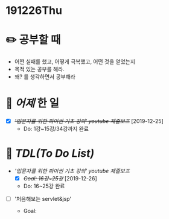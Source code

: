 # 191226Thu

# :pencil2: 공부할 때

- 어떤 실패를 했고, 어떻게 극복했고, 어떤 것을 얻었는지
- 목적 있는 공부를 해라.
- 왜? 를 생각하면서 공부해라

<!-- # 🌞 오늘의 _명언_ -->

# 📅 _어제_ 한 일

- [x] ~~_'입문자를 위한 파이썬 기초 강의' youtube 재즐보프_~~ [2019-12-25]
  - Do: 1강~15강/34강까지 완료

# :memo: _TDL(To Do List)_

<!-- ❌🔺❎🔼 -->

<!-- **G**:Goal(목표)<br> -->
<!-- **D**:Do(했음) -->

- _'입문자를 위한 파이썬 기초 강의' youtube 재즐보프_
  - [x] ~~_Goal: 16강~25강_~~ [2019-12-26]
  - Do: 16~25강 완료

* [ ] '처음해보는 servlet&jsp'

  - Goal:

<!-- # 📚 _TIL(Today I Learned)_ -->

<!-- # 📖 _독서_ 마라톤 -->

<!-- # 💪 개발자라면 _운동_ 은 필수! -->

<!-- - [x] ~~_헬스471일차 in 메모리피트니스 am.10:00~11:00_~~ [2019-12-24] -->
  <!-- # :newspaper: 오늘 읽은 _it 개발, 기술 관련 기사, 블로그_ -->

<!-- # :disappointed: 오늘 _아쉬웠던 점_.. -->

<!-- # 📅 _내일_ 할 일 -->

  <!-- # 🛌 오늘 하루 _마무리_ 하며.. -->
